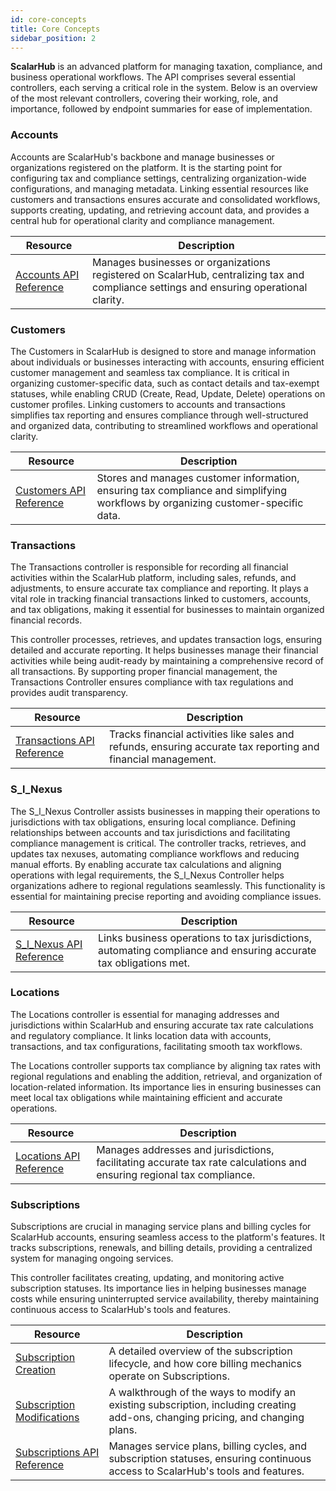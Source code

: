 ```yaml
---
id: core-concepts
title: Core Concepts
sidebar_position: 2
---
```


**ScalarHub** is an advanced platform for managing taxation, compliance, and business operational workflows. The API comprises several essential controllers, each serving a critical role in the system. Below is an overview of the most relevant controllers, covering their working, role, and importance, followed by endpoint summaries for ease of implementation.

### Accounts

Accounts are ScalarHub's backbone and manage businesses or  organizations registered on the platform. It is the starting point for configuring tax and compliance settings, centralizing organization-wide configurations, and managing metadata. Linking essential resources like customers and transactions ensures accurate and consolidated workflows, supports creating, updating, and retrieving account data, and provides a central hub for operational clarity and compliance management.

| **Resource** | **Description** |
|--------------|---------------------------------------------------------------------------------------------------|
| [Accounts API Reference](https://docs.scalarhub.ai/reference/Endpoints/accounts/) | Manages businesses or organizations registered on ScalarHub, centralizing tax and compliance settings and ensuring operational clarity. |

### Customers

The Customers in ScalarHub is designed to store and manage information about individuals or businesses interacting with accounts, ensuring efficient customer management and seamless tax compliance. It is critical in organizing customer-specific data, such as contact details and tax-exempt statuses, while enabling CRUD (Create, Read, Update, Delete) operations on customer profiles. Linking customers to accounts and transactions simplifies tax reporting and ensures compliance through well-structured and organized data, contributing to streamlined workflows and operational clarity.

| **Resource** | **Description** |
|--------------|---------------------------------------------------------------------------------------------------|
| [Customers API Reference](https://docs.scalarhub.ai/reference/Endpoints/customers/) | Stores and manages customer information, ensuring tax compliance and simplifying workflows by organizing customer-specific data. |


### Transactions

The Transactions controller is responsible for recording all financial activities within the ScalarHub platform, including sales, refunds, and adjustments, to ensure accurate tax compliance and reporting. It plays a vital role in tracking financial transactions linked to customers, accounts, and tax obligations, making it essential for businesses to maintain organized financial records.

This controller processes, retrieves, and updates transaction logs, ensuring detailed and accurate reporting. It helps businesses manage their financial activities while being audit-ready by maintaining a comprehensive record of all transactions. By supporting proper financial management, the Transactions Controller ensures compliance with tax regulations and provides audit transparency.

| **Resource** | **Description** |
|--------------|---------------------------------------------------------------------------------------------------|
| [Transactions API Reference](https://docs.scalarhub.ai/reference/Endpoints/transactions/) | Tracks financial activities like sales and refunds, ensuring accurate tax reporting and financial management. |


### S_l_Nexus
The S_l_Nexus Controller assists businesses in mapping their operations to jurisdictions with tax obligations, ensuring local compliance. Defining relationships between accounts and tax jurisdictions and facilitating compliance management is critical. The controller tracks, retrieves, and updates tax nexuses, automating compliance workflows and reducing manual efforts. By enabling accurate tax calculations and aligning operations with legal requirements, the S_l_Nexus Controller helps organizations adhere to regional regulations seamlessly. This functionality is essential for maintaining precise reporting and avoiding compliance issues.

| **Resource** | **Description** |
|--------------|---------------------------------------------------------------------------------------------------|
| [S_l_Nexus API Reference](https://docs.scalarhub.ai/reference/Endpoints/s_l_nexuses/) | Links business operations to tax jurisdictions, automating compliance and ensuring accurate tax obligations met. |


### Locations

The Locations controller is essential for managing addresses and jurisdictions within ScalarHub and ensuring accurate tax rate calculations and regulatory compliance. It links location data with accounts, transactions, and tax configurations, facilitating smooth tax workflows.

The Locations controller supports tax compliance by aligning tax rates with regional regulations and enabling the addition, retrieval, and organization of location-related information. Its importance lies in ensuring businesses can meet local tax obligations while maintaining efficient and accurate operations.

| **Resource** | **Description** |
|--------------|---------------------------------------------------------------------------------------------------|
| [Locations API Reference](https://docs.scalarhub.ai/reference/Endpoints/locations/) | Manages addresses and jurisdictions, facilitating accurate tax rate calculations and ensuring regional tax compliance. |


### Subscriptions

Subscriptions are crucial in managing service plans and billing cycles for ScalarHub accounts, ensuring seamless access to the platform's features. It tracks subscriptions, renewals, and billing details, providing a centralized system for managing ongoing services.

This controller facilitates creating, updating, and monitoring active subscription statuses. Its importance lies in helping businesses manage costs while ensuring uninterrupted service availability, thereby maintaining continuous access to ScalarHub's tools and features.

<!-- | **Resource** | **Description** |
|--------------|---------------------------------------------------------------------------------------------------|
| [Subscriptions API Reference](https://docs.scalarhub.ai/reference/Endpoints/subscriptions/) | Manages service plans, billing cycles, and subscription statuses, ensuring continuous access to ScalarHub's tools and features. | -->

| **Resource** | **Description** |
|--------------|---------------------------------------------------------------------------------------------------|
| [Subscription Creation](https://docs.scalarhub.ai/guides/Plans%20and%20subscriptions/creating-subscriptions) | A detailed overview of the subscription lifecycle, and how core billing mechanics operate on Subscriptions. |
| [Subscription Modifications](https://docs.scalarhub.ai/guides/Plans%20and%20subscriptions/modifying-subscriptions) | A walkthrough of the ways to modify an existing subscription, including creating add-ons, changing pricing, and changing plans. |
| [Subscriptions API Reference](https://docs.scalarhub.ai/reference/Endpoints/subscriptions/) | Manages service plans, billing cycles, and subscription statuses, ensuring continuous access to ScalarHub's tools and features. |






